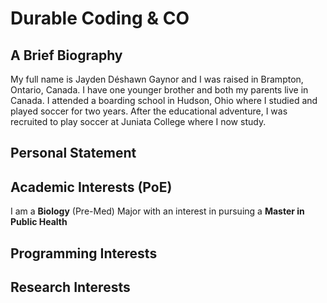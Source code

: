 # Durable Coding & CO
## A Brief Biography
My full name is Jayden Déshawn Gaynor and I was raised in Brampton, Ontario, Canada. I have one younger brother and both my parents live in Canada. I attended a boarding school in Hudson, Ohio where I studied and played soccer for two years. After the educational adventure, I was recruited to play soccer at Juniata College where I now study.
## Personal Statement
## Academic Interests (PoE)
I am a **Biology** (Pre-Med) Major with an interest in pursuing a **Master in Public Health**
## Programming Interests 
## Research Interests
